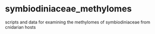 # symbiodiniaceae_methylomes
scripts and data for examining the methylomes of symbiodiniaceae from cnidarian hosts
